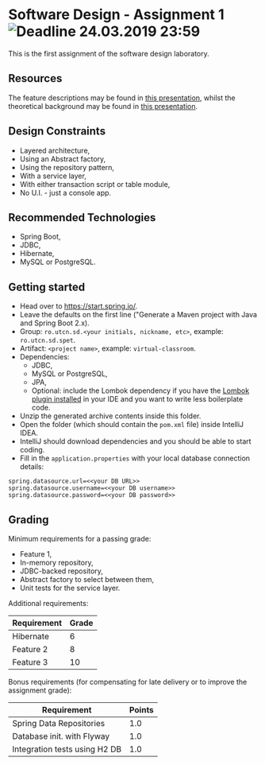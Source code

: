 # Software Design - Assignment 1 ![Deadline 24.03.2019 23:59](https://img.shields.io/badge/deadline-24.03.2019%2023%3A59-blue.svg "Deadline: 24.03.2019 23:59")
This is the first assignment of the software design laboratory.

## Resources
The feature descriptions may be found in [this presentation](https://slides.com/spet/utcn-sd-assignment-topic), whilst the theoretical background may be found in [this presentation](https://slides.com/spet/utcn-sd-assignment-1).

## Design Constraints
 * Layered architecture,
 * Using an Abstract factory,
 * Using the repository pattern,
 * With a service layer, 
 * With either transaction script or table module,
 * No U.I. - just a console app.

## Recommended Technologies
 * Spring Boot,
 * JDBC,
 * Hibernate,
 * MySQL or PostgreSQL.

## Getting started
 * Head over to https://start.spring.io/.
 * Leave the defaults on the first line ("Generate a Maven project with Java and Spring Boot 2.x).
 * Group: `ro.utcn.sd.<your initials, nickname, etc>`, example: `ro.utcn.sd.spet`.
 * Artifact: `<project name>`, example: `virtual-classroom`.
 * Dependencies:
   - JDBC,
   - MySQL or PostgreSQL,
   - JPA,
   - Optional: include the Lombok dependency if you have the [Lombok plugin installed](https://projectlombok.org/) in your IDE and you want to write less boilerplate code.
 * Unzip the generated archive contents inside this folder.
 * Open the folder (which should contain the `pom.xml` file) inside IntelliJ IDEA.
 * IntelliJ should download dependencies and you should be able to start coding.
 * Fill in the `application.properties` with your local database connection details: 

```
spring.datasource.url=<<your DB URL>>
spring.datasource.username=<<your DB username>>
spring.datasource.password=<<your DB password>>
```

## Grading

Minimum requirements for a passing grade:
 * Feature 1,
 * In-memory repository,
 * JDBC-backed repository,
 * Abstract factory to select between them,
 * Unit tests for the service layer.

Additional requirements:

| Requirement                        | Grade |
|------------------------------------|-------|
| Hibernate                          |   6   |
| Feature 2                          |   8   |
| Feature 3                          |  10   |

Bonus requirements (for compensating for late delivery or to improve the assignment grade):

| Requirement                        | Points |
|------------------------------------|--------|
| Spring Data Repositories           | 1.0    |
| Database init. with Flyway         | 1.0    |
| Integration tests using H2 DB      | 1.0    |
